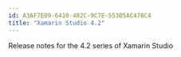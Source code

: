 ```yaml
---
id: A3AF7E09-6410-482C-9C7E-553D5AC47BC4
title: "Xamarin Studio 4.2"
---
```


Release notes for the 4.2 series of Xamarin Studio
